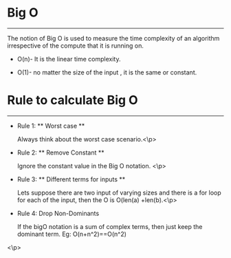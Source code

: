  


# Big O
-----------

The notion of Big O  is used to measure the time complexity of an algorithm irrespective of the compute that it is running on.</br>

* O(n)- It is the linear time complexity. <br>

* O(1)- no matter the size of the input , it is the same or constant.<br>

# Rule to calculate Big O
______

* Rule 1: ** Worst case **<br>

  <p> Always think about the worst case scenario.<\p> 

* Rule 2: ** Remove Constant **

  <p> Ignore the constant value in the Big O notation. <\p>

* Rule 3: ** Different terms for inputs **

  <p> Lets suppose there are two input of varying sizes and there is a for loop for each of the input, then the O is O(len(a) +len(b).<\p>

* Rule 4: Drop Non-Dominants

  <p> If the bigO notation is a sum of complex terms, then just keep the dominant term. Eg: O(n+n^2)==O(n^2)
<\p>





